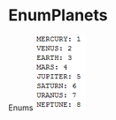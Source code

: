 # EnumPlanets
Enums
![alt tag](https://github.com/ChrisKarpinski/EnumPlanets/blob/master/Enums.PNG)
